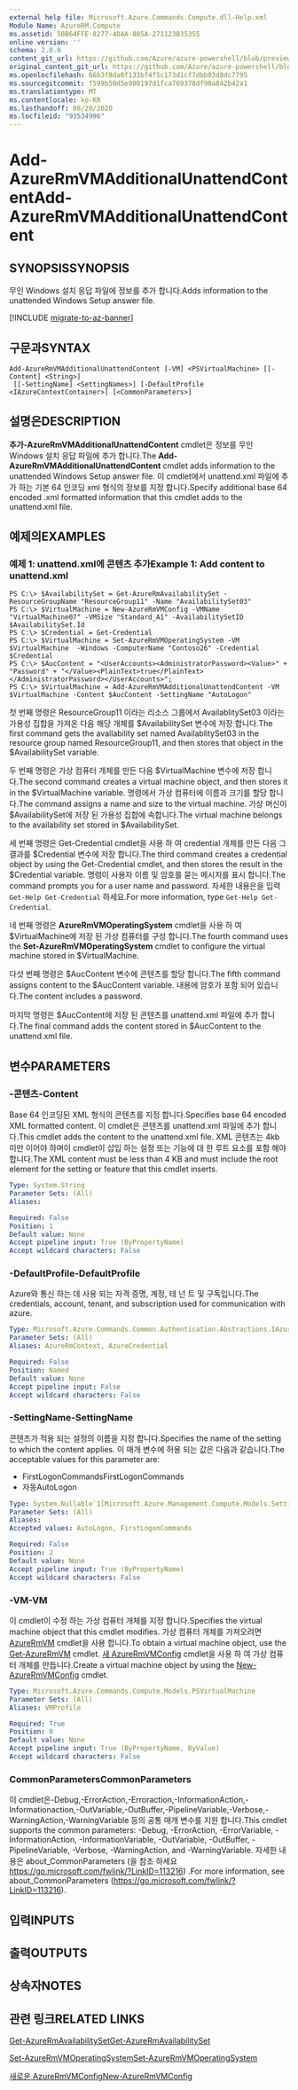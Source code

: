 ```yaml
---
external help file: Microsoft.Azure.Commands.Compute.dll-Help.xml
Module Name: AzureRM.Compute
ms.assetid: 50B64FFE-8277-4DAA-805A-271123B35355
online version: ''
schema: 2.0.0
content_git_url: https://github.com/Azure/azure-powershell/blob/preview/src/ResourceManager/Compute/Stack/Commands.Compute/help/Add-AzureRmVMAdditionalUnattendContent.md
original_content_git_url: https://github.com/Azure/azure-powershell/blob/preview/src/ResourceManager/Compute/Stack/Commands.Compute/help/Add-AzureRmVMAdditionalUnattendContent.md
ms.openlocfilehash: 66b3f8da0f133bf4f5c173d1cf7dbb03d8dc7795
ms.sourcegitcommit: f599b50d5e980197d1fca769378df90a842b42a1
ms.translationtype: MT
ms.contentlocale: ko-KR
ms.lasthandoff: 08/20/2020
ms.locfileid: "93534996"
---
```

# <span data-ttu-id="6db86-101">Add-AzureRmVMAdditionalUnattendContent</span><span class="sxs-lookup"><span data-stu-id="6db86-101">Add-AzureRmVMAdditionalUnattendContent</span></span>

## <span data-ttu-id="6db86-102">SYNOPSIS</span><span class="sxs-lookup"><span data-stu-id="6db86-102">SYNOPSIS</span></span>
<span data-ttu-id="6db86-103">무인 Windows 설치 응답 파일에 정보를 추가 합니다.</span><span class="sxs-lookup"><span data-stu-id="6db86-103">Adds information to the unattended Windows Setup answer file.</span></span>

[!INCLUDE [migrate-to-az-banner](../../includes/migrate-to-az-banner.md)]

## <span data-ttu-id="6db86-104">구문과</span><span class="sxs-lookup"><span data-stu-id="6db86-104">SYNTAX</span></span>

```
Add-AzureRmVMAdditionalUnattendContent [-VM] <PSVirtualMachine> [[-Content] <String>]
 [[-SettingName] <SettingNames>] [-DefaultProfile <IAzureContextContainer>] [<CommonParameters>]
```

## <span data-ttu-id="6db86-105">설명은</span><span class="sxs-lookup"><span data-stu-id="6db86-105">DESCRIPTION</span></span>
<span data-ttu-id="6db86-106">**추가-AzureRmVMAdditionalUnattendContent** cmdlet은 정보를 무인 Windows 설치 응답 파일에 추가 합니다.</span><span class="sxs-lookup"><span data-stu-id="6db86-106">The **Add-AzureRmVMAdditionalUnattendContent** cmdlet adds information to the unattended Windows Setup answer file.</span></span>
<span data-ttu-id="6db86-107">이 cmdlet에서 unattend.xml 파일에 추가 하는 기본 64 인코딩 xml 형식의 정보를 지정 합니다.</span><span class="sxs-lookup"><span data-stu-id="6db86-107">Specify additional base 64 encoded .xml formatted information that this cmdlet adds to the unattend.xml file.</span></span>

## <span data-ttu-id="6db86-108">예제의</span><span class="sxs-lookup"><span data-stu-id="6db86-108">EXAMPLES</span></span>

### <span data-ttu-id="6db86-109">예제 1: unattend.xml에 콘텐츠 추가</span><span class="sxs-lookup"><span data-stu-id="6db86-109">Example 1: Add content to unattend.xml</span></span>
```
PS C:\> $AvailabilitySet = Get-AzureRmAvailabilitySet -ResourceGroupName "ResourceGroup11" -Name "AvailabilitySet03"
PS C:\> $VirtualMachine = New-AzureRmVMConfig -VMName "VirtualMachine07" -VMSize "Standard_A1" -AvailabilitySetID $AvailabilitySet.Id 
PS C:\> $Credential = Get-Credential
PS C:\> $VirtualMachine = Set-AzureRmVMOperatingSystem -VM $VirtualMachine  -Windows -ComputerName "Contoso26" -Credential $Credential
PS C:\> $AucContent = "<UserAccounts><AdministratorPassword><Value>" + "Password" + "</Value><PlainText>true</PlainText></AdministratorPassword></UserAccounts>";
PS C:\> $VirtualMachine = Add-AzureRmVMAdditionalUnattendContent -VM $VirtualMachine -Content $AucContent -SettingName "AutoLogon"
```

<span data-ttu-id="6db86-110">첫 번째 명령은 ResourceGroup11 이라는 리소스 그룹에서 AvailablitySet03 이라는 가용성 집합을 가져온 다음 해당 개체를 $AvailabilitySet 변수에 저장 합니다.</span><span class="sxs-lookup"><span data-stu-id="6db86-110">The first command gets the availability set named AvailablitySet03 in the resource group named ResourceGroup11, and then stores that object in the $AvailabilitySet variable.</span></span>

<span data-ttu-id="6db86-111">두 번째 명령은 가상 컴퓨터 개체를 만든 다음 $VirtualMachine 변수에 저장 합니다.</span><span class="sxs-lookup"><span data-stu-id="6db86-111">The second command creates a virtual machine object, and then stores it in the $VirtualMachine variable.</span></span>
<span data-ttu-id="6db86-112">명령에서 가상 컴퓨터에 이름과 크기를 할당 합니다.</span><span class="sxs-lookup"><span data-stu-id="6db86-112">The command assigns a name and size to the virtual machine.</span></span>
<span data-ttu-id="6db86-113">가상 머신이 $AvailabilitySet에 저장 된 가용성 집합에 속합니다.</span><span class="sxs-lookup"><span data-stu-id="6db86-113">The virtual machine belongs to the availability set stored in $AvailabilitySet.</span></span>

<span data-ttu-id="6db86-114">세 번째 명령은 Get-Credential cmdlet을 사용 하 여 credential 개체를 만든 다음 그 결과를 $Credential 변수에 저장 합니다.</span><span class="sxs-lookup"><span data-stu-id="6db86-114">The third command creates a credential object by using the Get-Credential cmdlet, and then stores the result in the $Credential variable.</span></span>
<span data-ttu-id="6db86-115">명령이 사용자 이름 및 암호를 묻는 메시지를 표시 합니다.</span><span class="sxs-lookup"><span data-stu-id="6db86-115">The command prompts you for a user name and password.</span></span>
<span data-ttu-id="6db86-116">자세한 내용은을 입력 `Get-Help Get-Credential` 하세요.</span><span class="sxs-lookup"><span data-stu-id="6db86-116">For more information, type `Get-Help Get-Credential`.</span></span>

<span data-ttu-id="6db86-117">네 번째 명령은 **AzureRmVMOperatingSystem** cmdlet을 사용 하 여 $VirtualMachine에 저장 된 가상 컴퓨터를 구성 합니다.</span><span class="sxs-lookup"><span data-stu-id="6db86-117">The fourth command uses the **Set-AzureRmVMOperatingSystem** cmdlet to configure the virtual machine stored in $VirtualMachine.</span></span>

<span data-ttu-id="6db86-118">다섯 번째 명령은 $AucContent 변수에 콘텐츠를 할당 합니다.</span><span class="sxs-lookup"><span data-stu-id="6db86-118">The fifth command assigns content to the $AucContent variable.</span></span>
<span data-ttu-id="6db86-119">내용에 암호가 포함 되어 있습니다.</span><span class="sxs-lookup"><span data-stu-id="6db86-119">The content includes a password.</span></span>

<span data-ttu-id="6db86-120">마지막 명령은 $AucContent에 저장 된 콘텐츠를 unattend.xml 파일에 추가 합니다.</span><span class="sxs-lookup"><span data-stu-id="6db86-120">The final command adds the content stored in $AucContent to the unattend.xml file.</span></span>

## <span data-ttu-id="6db86-121">변수</span><span class="sxs-lookup"><span data-stu-id="6db86-121">PARAMETERS</span></span>

### <span data-ttu-id="6db86-122">-콘텐츠</span><span class="sxs-lookup"><span data-stu-id="6db86-122">-Content</span></span>
<span data-ttu-id="6db86-123">Base 64 인코딩된 XML 형식의 콘텐츠를 지정 합니다.</span><span class="sxs-lookup"><span data-stu-id="6db86-123">Specifies base 64 encoded XML formatted content.</span></span>
<span data-ttu-id="6db86-124">이 cmdlet은 콘텐츠를 unattend.xml 파일에 추가 합니다.</span><span class="sxs-lookup"><span data-stu-id="6db86-124">This cmdlet adds the content to the unattend.xml file.</span></span>
<span data-ttu-id="6db86-125">XML 콘텐츠는 4kb 미만 이어야 하며이 cmdlet이 삽입 하는 설정 또는 기능에 대 한 루트 요소를 포함 해야 합니다.</span><span class="sxs-lookup"><span data-stu-id="6db86-125">The XML content must be less than 4 KB and must include the root element for the setting or feature that this cmdlet inserts.</span></span>

```yaml
Type: System.String
Parameter Sets: (All)
Aliases: 

Required: False
Position: 1
Default value: None
Accept pipeline input: True (ByPropertyName)
Accept wildcard characters: False
```

### <span data-ttu-id="6db86-126">-DefaultProfile</span><span class="sxs-lookup"><span data-stu-id="6db86-126">-DefaultProfile</span></span>
<span data-ttu-id="6db86-127">Azure와 통신 하는 데 사용 되는 자격 증명, 계정, 테 넌 트 및 구독입니다.</span><span class="sxs-lookup"><span data-stu-id="6db86-127">The credentials, account, tenant, and subscription used for communication with azure.</span></span>

```yaml
Type: Microsoft.Azure.Commands.Common.Authentication.Abstractions.IAzureContextContainer
Parameter Sets: (All)
Aliases: AzureRmContext, AzureCredential

Required: False
Position: Named
Default value: None
Accept pipeline input: False
Accept wildcard characters: False
```

### <span data-ttu-id="6db86-128">-SettingName</span><span class="sxs-lookup"><span data-stu-id="6db86-128">-SettingName</span></span>
<span data-ttu-id="6db86-129">콘텐츠가 적용 되는 설정의 이름을 지정 합니다.</span><span class="sxs-lookup"><span data-stu-id="6db86-129">Specifies the name of the setting to which the content applies.</span></span>
<span data-ttu-id="6db86-130">이 매개 변수에 허용 되는 값은 다음과 같습니다.</span><span class="sxs-lookup"><span data-stu-id="6db86-130">The acceptable values for this parameter are:</span></span>

- <span data-ttu-id="6db86-131">FirstLogonCommands</span><span class="sxs-lookup"><span data-stu-id="6db86-131">FirstLogonCommands</span></span>
- <span data-ttu-id="6db86-132">자동</span><span class="sxs-lookup"><span data-stu-id="6db86-132">AutoLogon</span></span>

```yaml
Type: System.Nullable`1[Microsoft.Azure.Management.Compute.Models.SettingNames]
Parameter Sets: (All)
Aliases: 
Accepted values: AutoLogon, FirstLogonCommands

Required: False
Position: 2
Default value: None
Accept pipeline input: True (ByPropertyName)
Accept wildcard characters: False
```

### <span data-ttu-id="6db86-133">-VM</span><span class="sxs-lookup"><span data-stu-id="6db86-133">-VM</span></span>
<span data-ttu-id="6db86-134">이 cmdlet이 수정 하는 가상 컴퓨터 개체를 지정 합니다.</span><span class="sxs-lookup"><span data-stu-id="6db86-134">Specifies the virtual machine object that this cmdlet modifies.</span></span>
<span data-ttu-id="6db86-135">가상 컴퓨터 개체를 가져오려면 [AzureRmVM](./Get-AzureRmVM.md) cmdlet을 사용 합니다.</span><span class="sxs-lookup"><span data-stu-id="6db86-135">To obtain a virtual machine object, use the [Get-AzureRmVM](./Get-AzureRmVM.md) cmdlet.</span></span>
<span data-ttu-id="6db86-136">[새 AzureRmVMConfig](./New-AzureRmVMConfig.md) cmdlet을 사용 하 여 가상 컴퓨터 개체를 만듭니다.</span><span class="sxs-lookup"><span data-stu-id="6db86-136">Create a virtual machine object by using the [New-AzureRmVMConfig](./New-AzureRmVMConfig.md) cmdlet.</span></span>

```yaml
Type: Microsoft.Azure.Commands.Compute.Models.PSVirtualMachine
Parameter Sets: (All)
Aliases: VMProfile

Required: True
Position: 0
Default value: None
Accept pipeline input: True (ByPropertyName, ByValue)
Accept wildcard characters: False
```

### <span data-ttu-id="6db86-137">CommonParameters</span><span class="sxs-lookup"><span data-stu-id="6db86-137">CommonParameters</span></span>
<span data-ttu-id="6db86-138">이 cmdlet은-Debug,-ErrorAction,-Erroraction,-InformationAction,-Informationaction,-OutVariable,-OutBuffer,-PipelineVariable,-Verbose,-WarningAction,-WarningVariable 등의 공통 매개 변수를 지원 합니다.</span><span class="sxs-lookup"><span data-stu-id="6db86-138">This cmdlet supports the common parameters: -Debug, -ErrorAction, -ErrorVariable, -InformationAction, -InformationVariable, -OutVariable, -OutBuffer, -PipelineVariable, -Verbose, -WarningAction, and -WarningVariable.</span></span> <span data-ttu-id="6db86-139">자세한 내용은 about_CommonParameters (을 참조 하세요 https://go.microsoft.com/fwlink/?LinkID=113216) .</span><span class="sxs-lookup"><span data-stu-id="6db86-139">For more information, see about_CommonParameters (https://go.microsoft.com/fwlink/?LinkID=113216).</span></span>

## <span data-ttu-id="6db86-140">입력</span><span class="sxs-lookup"><span data-stu-id="6db86-140">INPUTS</span></span>

## <span data-ttu-id="6db86-141">출력</span><span class="sxs-lookup"><span data-stu-id="6db86-141">OUTPUTS</span></span>

## <span data-ttu-id="6db86-142">상속자</span><span class="sxs-lookup"><span data-stu-id="6db86-142">NOTES</span></span>

## <span data-ttu-id="6db86-143">관련 링크</span><span class="sxs-lookup"><span data-stu-id="6db86-143">RELATED LINKS</span></span>

[<span data-ttu-id="6db86-144">Get-AzureRmAvailabilitySet</span><span class="sxs-lookup"><span data-stu-id="6db86-144">Get-AzureRmAvailabilitySet</span></span>](./Get-AzureRmAvailabilitySet.md)

[<span data-ttu-id="6db86-145">Set-AzureRmVMOperatingSystem</span><span class="sxs-lookup"><span data-stu-id="6db86-145">Set-AzureRmVMOperatingSystem</span></span>](./Set-AzureRmVMOperatingSystem.md)

[<span data-ttu-id="6db86-146">새로운 AzureRmVMConfig</span><span class="sxs-lookup"><span data-stu-id="6db86-146">New-AzureRmVMConfig</span></span>](./New-AzureRmVMConfig.md)
